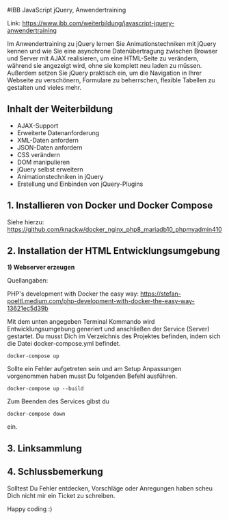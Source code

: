 #IBB JavaScript jQuery, Anwendertraining

Link: https://www.ibb.com/weiterbildung/javascript-jquery-anwendertraining

Im Anwendertraining zu jQuery lernen Sie Animationstechniken mit jQuery kennen und wie Sie eine 
asynchrone Datenübertragung zwischen Browser und Server mit AJAX realisieren, um eine HTML-Seite zu 
verändern, während sie angezeigt wird, ohne sie komplett neu laden zu müssen. Außerdem setzen Sie 
jQuery praktisch ein, um die Navigation in Ihrer Webseite zu verschönern, Formulare zu beherrschen, 
flexible Tabellen zu gestalten und vieles mehr.

## Inhalt der Weiterbildung

- AJAX-Support
- Erweiterte Datenanforderung
- XML-Daten anfordern
- JSON-Daten anfordern
- CSS verändern
- DOM manipulieren
- jQuery selbst erweitern
- Animationstechniken in jQuery
- Erstellung und Einbinden von jQuery-Plugins

## 1. Installieren von Docker und Docker Compose

Siehe hierzu: https://github.com/knackw/docker_nginx_php8_mariadb10_phpmyadmin410

## 2. Installation der HTML Entwicklungsumgebung

**1) Webserver erzeugen**

Quellangaben:

PHP's development with Docker the easy way: https://stefan-poeltl.medium.com/php-development-with-docker-the-easy-way-13621ec5d39b

Mit dem unten angegeben Terminal Kommando wird Entwicklungsumgebung generiert 
und anschließen der Service (Server) gestartet. Du musst Dich im Verzeichnis des Projektes befinden, 
indem sich die Datei docker-compose.yml befindet.

`docker-compose up`

Sollte ein Fehler aufgetreten sein und am Setup Anpassungen vorgenommen haben musst Du folgenden Befehl ausführen.

`docker-compose up --build`

Zum Beenden des Services gibst du

`docker-compose down`

ein.

## 3. Linksammlung

## 4. Schlussbemerkung

Solltest Du Fehler entdecken, Vorschläge oder Anregungen haben scheu Dich nicht mir ein Ticket zu schreiben. 

Happy coding :)





